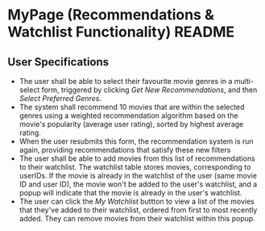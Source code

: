 # MyPage (Recommendations & Watchlist Functionality) README

## User Specifications
- The user shall be able to select their favourite movie genres in a multi-select form, triggered by clicking <i>Get New Recommendations</i>, and then <i>Select Preferred Genres</i>.
- The system shall recommend 10 movies that are within the selected genres using a weighted recommendation algorithm based on the movie's popularity (average user rating), sorted by highest average rating.
- When the user resubmits this form, the recommendation system is run again, providing recommendations that satisfy these new filters
- The user shall be able to add movies from this list of recommendations to their watchlist. The watchlist table stores movies, corresponding to userIDs. If the movie is already in the watchlist of the user (same movie ID and user ID), the movie won't be added to the user's watchlist, and a popup will indicate that the movie is already in the user's watchlist.
- The user can click the <i>My Watchlist</i> buttton to view a list of the movies that they've added to their watchlist, ordered from first to most recently added. They can remove movies from their watchlist within this popup.